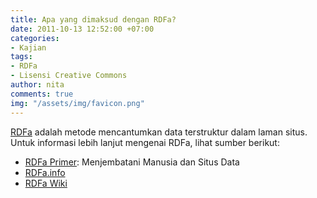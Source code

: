 ```yaml
---
title: Apa yang dimaksud dengan RDFa?
date: 2011-10-13 12:52:00 +07:00
categories:
- Kajian
tags:
- RDFa
- Lisensi Creative Commons
author: nita
comments: true
img: "/assets/img/favicon.png"
---
```


[RDFa](http://wiki.creativecommons.org/RDFa) adalah metode mencantumkan data terstruktur dalam laman situs. Untuk informasi lebih lanjut mengenai RDFa, lihat sumber berikut:

* [RDFa Primer](http://www.w3.org/TR/xhtml-rdfa-primer/): Menjembatani Manusia dan Situs Data
* [RDFa.info](http://rdfa.info/)
* [RDFa Wiki](http://rdfa.info/wiki)
